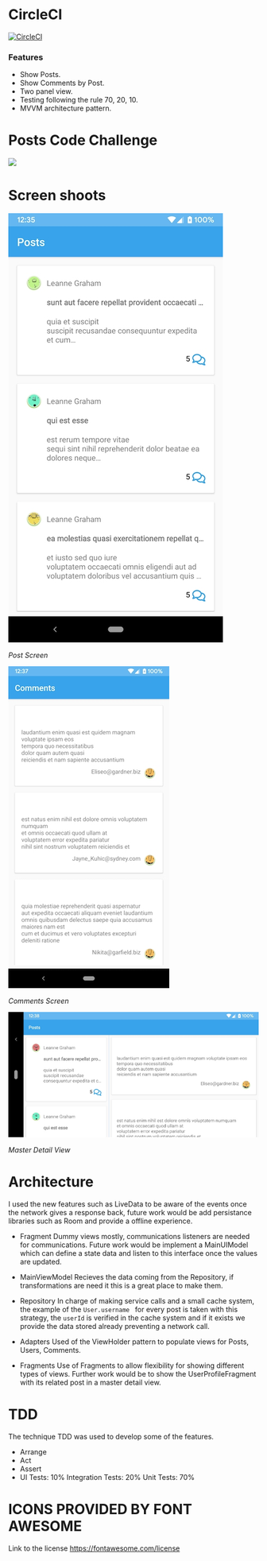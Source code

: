 # CircleCI
[![CircleCI](https://circleci.com/gh/simplekjl/TDDKT/tree/master.svg?style=svg)](https://circleci.com/gh/simplekjl/TDDKT/tree/master)

### Features

- Show Posts.
- Show Comments by Post.
- Two panel view.
- Testing  following the rule 70, 20, 10.
- MVVM architecture pattern.

# Posts Code Challenge

![](https://api.adorable.io/avatars/285/abott@adorable.png)


# Screen shoots 
![Alt text](app/src/screenshots/Posts.jpg?raw=true "Post Screen")

*Post Screen*

![](app/src/screenshots/COmments.jpg?raw=true "Comments Screen")

*Comments Screen*

![](app/src/screenshots/MasterDetail.jpg?traw=true "Master Detail")

*Master Detail View*

# Architecture

I used the new features such as LiveData to be aware of the events once the network gives a response back, future work would be add persistance libraries such as Room and provide a offline experience.

- Fragment 
  Dummy views mostly, communications listeners are needed for communications.
Future work would be implement a MainUIModel which can define a state data and listen to this interface once the values are updated.
  
- MainViewModel 
Recieves the data coming from the Repository, if transformations are need it this is a great place to make them.
  
- Repository 
In charge of making service calls and a small cache system, the example of the `User.username ` for every post is taken with this strategy, the `userId` is verified in the cache system and if it exists we provide the data stored already preventing a network call.

- Adapters 
Used of the ViewHolder pattern to populate views for Posts, Users, Comments.

- Fragments
Use of Fragments to allow flexibility for showing different types of views. 
Further work would be to show the UserProfileFragment with its related post in a master detail view.

# TDD

The technique TDD was used to develop some of the features.
- Arrange
- Act
- Assert
- UI Tests: 10% Integration Tests: 20% Unit Tests: 70%


# ICONS PROVIDED BY FONT AWESOME

Link to the license
https://fontawesome.com/license
